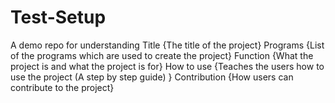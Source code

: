 # Test-Setup
A demo repo for understanding
Title {The title of the project}
Programs {List of the programs which are used to create the project}
Function {What the project is and what the project is for}
How to use {Teaches the users how to use the project (A step by step guide) }
Contribution {How users can contribute to the project}
